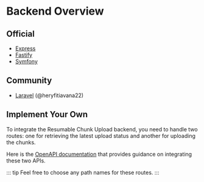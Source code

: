 # Backend Overview

## Official

- [Express](/guide/backend-express)
- [Fastify](/guide/backend-fastify)
- [Symfony](/guide/backend-symfony)

## Community

- [Laravel](https://github.com/heryfitiavana22/rcu-laravel) (@heryfitiavana22)

## Implement Your Own

To integrate the Resumable Chunk Upload backend, you need to handle two routes: one for retrieving the latest upload status and another for uploading the chunks.

Here is the [OpenAPI documentation](https://github.com/heryTz/resumable-chunk-upload/blob/main/api.yaml) that provides guidance on integrating these two APIs.

::: tip
Feel free to choose any path names for these routes.
:::
